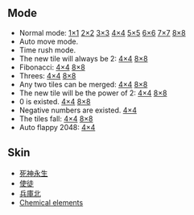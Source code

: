 ## Mode

* Normal mode: 
[1×1](http://chaosagent.github.io/2048/index.html?size=1) 
[2×2](http://chaosagent.github.io/2048/index.html?size=2) 
[3×3](http://chaosagent.github.io/2048/index.html?size=3) 
[4×4](http://chaosagent.github.io/2048/index.html?size=4) 
[5×5](http://chaosagent.github.io/2048/index.html?size=5)
[6×6](http://chaosagent.github.io/2048/index.html?size=6)
[7×7](http://chaosagent.github.io/2048/index.html?size=7)
[8×8](http://chaosagent.github.io/2048/index.html?size=8)
* Auto move mode.
* Time rush mode.
* The new tile will always be 2: 
[4×4](http://chaosagent.github.io/2048/index.html?size=4&mode=alwaysTwo) 
[8×8](http://chaosagent.github.io/2048/index.html?size=8&mode=alwaysTwo)
* Fibonacci: 
[4×4](http://chaosagent.github.io/2048/index.html?size=4&mode=fibonacci) 
[8×8](http://chaosagent.github.io/2048/index.html?size=8&mode=fibonacci)
* Threes: 
[4×4](http://chaosagent.github.io/2048/index.html?size=4&mode=threes)
[8×8](http://chaosagent.github.io/2048/index.html?size=8&mode=threes)
* Any two tiles can be merged: 
[4×4](http://chaosagent.github.io/2048/index.html?size=4&mode=mergeAny)
[8×8](http://chaosagent.github.io/2048/index.html?size=8&mode=mergeAny)
* The new tile will be the power of 2: 
[4×4](http://chaosagent.github.io/2048/index.html?size=4&mode=powerTwo)
[8×8](http://chaosagent.github.io/2048/index.html?size=8&mode=powerTwo)
* 0 is existed.
[4×4](http://chaosagent.github.io/2048/index.html?size=4&mode=tileZero)
[8×8](http://chaosagent.github.io/2048/index.html?size=8&mode=tileZero)
* Negative numbers are existed.
[4×4](http://chaosagent.github.io/2048/mode_negative.html)
* The tiles fall: 
[4×4](http://chaosagent.github.io/2048/index.html?size=4&mode=gravity)
[8×8](http://chaosagent.github.io/2048/index.html?size=8&mode=gravity)
* Auto flappy 2048:
[4×4](http://chaosagent.github.io/2048/auto_flappy.html)

## Skin
* [死神永生](http://chaosagent.github.io/2048/skin_santi.html)
* [使徒](http://chaosagent.github.io/2048/skin_shito.html)
* [兵庫北](http://chaosagent.github.io/2048/skin_bkb.html)
* [Chemical elements](http://chaosagent.github.io/2048/skin_chemistry.html)
